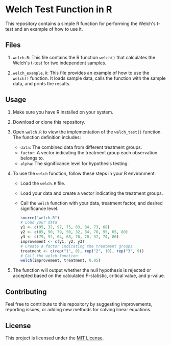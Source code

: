# Welch Test Function in R

This repository contains a simple R function for performing the Welch's t-test and an example of how to use it.

## Files

1. `welch.R`: This file contains the R function `welch()` that calculates the Welch's t-test for two independent samples.

2. `welch_example.R`: This file provides an example of how to use the `welch()` function. It loads sample data, calls the function with the sample data, and prints the results.

## Usage

1. Make sure you have R installed on your system.

2. Download or clone this repository.

3. Open `welch.R` to view the implementation of the `welch_test()` function. The function definition includes:

   - `data`: The combined data from different treatment groups.
   - `factor`: A vector indicating the treatment group each observation belongs to.
   - `alpha`: The significance level for hypothesis testing.

4. To use the `welch` function, follow these steps in your R environment:

   - Load the `welch.R` file.
   - Load your data and create a vector indicating the treatment groups.
   - Call the `welch` function with your data, treatment factor, and desired significance level.

     ```r
     source("welch.R")
     # Load your data
     y1 <- c(95, 32, 97, 75, 83, 84, 73, 68)
     y2 <- c(85, 90, 79, 50, 32, 84, 78, 95, 65, 80)
     y3 <- c(79, 92, 64, 68, 76, 20, 37, 74, 86)
     improvement <- c(y1, y2, y3)
     # Create a factor indicating the treatment groups
     treatment <- c(rep("1", 8), rep("2", 10), rep("3", 9))
     # Call the welch function
     welch(improvement, treatment, 0.05)
     ```

5. The function will output whether the null hypothesis is rejected or accepted based on the calculated F-statistic, critical value, and p-value.

## Contributing

Feel free to contribute to this repository by suggesting improvements, reporting issues, or adding new methods for solving linear equations.

## License

This project is licensed under the [MIT License](license.txt).
